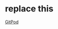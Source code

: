 # replace this

[GitPod](gitpod.io/?editor=code-desktop#https://github.com/schuettc/monorepo-dev/cookbooks)
